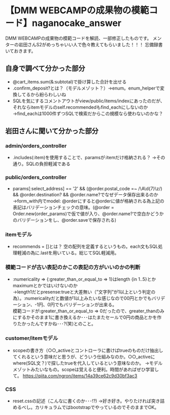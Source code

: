 # 【DMM WEBCAMPの成果物の模範コード】naganocake_answer
DMM WEBCAMPの成果物の模範コードを解読、一部修正したものです。
メンターの岩田さんS2がめっちゃいい人で色々教えてもらいました！！！
忘備録書いておきます。

## 自身で調べて分かった部分
- @cart_items.sum(&:subtotal)で掛け算した合計を出せる
- .confirm_deposit?とは？（モデルメゾット？）→enum。enum_helperで変換してるから紛らわしいね
- SQLを気にするコメントアウトがview/public/items/indexにあったのだが、それならitemモデルのself.recommendedもfind_eachにしないのか→find_eachは1000件ずつSQLで検索だからこの規模なら使わないのかな？

## 岩田さんに聞いて分かった部分

### admin/orders_controller
- .includes(:item)を使用することで、paramsが:itemだけ格納される？
→その通り。SQLの負担軽減である

### public/orders_controller
- params[:select_address] == '2' && (@order.postal_code =~ /\A\d{7}\z/) && @order.destination? && @order.name?でなぜデータ保存出来るのか
→form_with内でmodel: @orderにすると@orderに値が格納される為上記の表記はバリデーションチェックの意味。(@order = Order.new(order_params)で仮で値が入り、@order.name?で空白かどうかのバリデーションをし、@order.saveで保存される)

### itemモデル
- recommends = []とは？
空の配列を定義するというもの。each文もSQL処理軽減の為に.lastを用いている。総じてSQL軽減用。

### 模範コードが古い表記のかこの表記の方がいいのかの判断
- :numericality => {:greater_than_or_equal_to => 1}はlength {in 1..5}とかmaximumとかではいけないのか<br>
→length1だとpresense:trueと大差無い（”文字列”が1以上という判定の為）。:numericalityだと数値が1以上みたいな感じなので00円とかでもバリデーション、-1円、0円でもバリデーションが出来る。<br>
模範コードが:greater_than_or_equal_to => 0だったので、greater_thanのみにするかそのまま1に書き換えるか･･･はたまたセールで0円の商品とかを作りたかったんですかね･･･?(笑)とのこと。

### customer/itemモデル
- scopeの書き方（○○_activeとコントローラに書けばtrueのものだけ抽出してくれるという意味だと思うが、どういう仕組みなのか。○○_activeにwhere(SQL文？)で探したtrueを代入しているという意味なのか。
→モデルメゾットみたいなもの。scopeは覚えると便利。時間があればぜひ学習して。
https://qiita.com/ngron/items/14a39ce62c9d30bf3ac3

### CSS
- reset.cssの記述（こんなに書くのか･･･!?)
→好き好き。やりたければ突き詰めるべし。カリキュラムではbootstrapでやっているのでそのままでOK。
